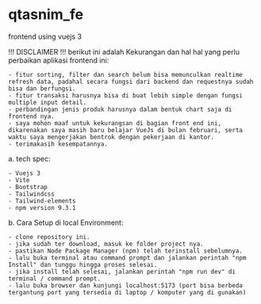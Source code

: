 # qtasnim_fe

frontend using vuejs 3

!!! DISCLAIMER !!!
berikut ini adalah Kekurangan dan hal hal yang perlu perbaikan aplikasi frontend ini:

    - fitur sorting, filter dan search belum bisa memunculkan realtime refresh data, padahal secara fungsi dari backend dan requestnya sudah bisa dan berfungsi.
    - fitur transaksi harusnya bisa di buat lebih simple dengan fungsi multiple input detail.
    - perbandingan jenis produk harusnya dalam bentuk chart saja di frontend nya.
    - saya mohon maaf untuk kekurangsan di bagian front end ini, dikarenakan saya masih baru belajar VueJs di bulan februari, serta waktu saya mengerjakan bentrok dengan pekerjaan di kantor.
    - terimakasih kesempatannya.

a. tech spec:

    - Vuejs 3
    - Vite
    - Bootstrap
    - Tailwindcss
    - Tailwind-elements
    - npm version 9.3.1

b. Cara Setup di local Environment:

    - clone repository ini.
    - jika sudah ter download, masuk ke folder project nya.
    - pastikan Node Package Manager (npm) telah terinstall sebelumnya.
    - lalu buka terminal atau command prompt dan jalankan perintah "npm Install" dan tunggu hingga proses selesai.
    - jika install telah selesai, jalankan perintah "npm run dev" di terminal / command prompt.
    - lalu buka browser dan kunjungi localhost:5173 (port bisa berbeda tergantung port yang tersedia di laptop / komputer yang di gunakan)
